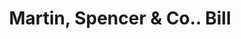 ---
doi: 10.7916/D86X0P3T
date_other: '1860'
date_other_textual: 1860-1869
form: printed ephemera
genre:
- Invoices
name:
- Martin, Spencer & Co.
object_in_context_url: https://biggert.cul.columbia.edu/items/view/ave_biggert_00554
subject_hierarchical_geographic:
- Baltimore, Maryland, United States
subject_name:
- Martin, Spencer & Co.
title: Martin, Spencer & Co.. Bill
sort_title: Martin, Spencer & Co.. Bill
call_number: ave_biggert_00554
coordinates:
- 39.28333333333333,-76.61666666666666
pid: ave_biggert_00554
identifiers: ave_biggert_00554
thumbnail: https://derivativo-2.library.columbia.edu/iiif/2/ldpd:343737/full/!256,256/0/native.jpg
permalink: /biggert/ave_biggert_00554/
layout: iiif-image-page
---